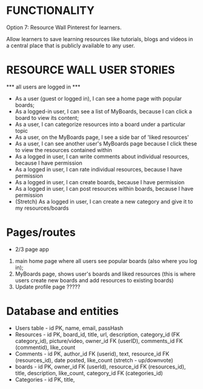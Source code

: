 
# FUNCTIONALITY

Option 7: Resource Wall
Pinterest for learners.

Allow learners to save learning resources like tutorials, blogs and videos in a central place that is publicly available to any user.

# RESOURCE WALL USER STORIES 

*** all users are logged in *** 

- As a user (guest or logged in), I can see a home page with popular boards;
- As a logged-in user, I can see a list of MyBoards, because I can click a board to view its content; 
- As a user, I can categorize resources into a board under a particular topic 
- As a user, on the MyBoards page, I see a side bar of 'liked resources' 
- As a user, I can see another user's MyBoards page because I click these to view the resources contained within 
- As a logged in user, I can write comments about individual resources, because I have permission
- As a logged in user, I can rate individual resources, because I have permission
- As a logged in user, I can create boards, because I have permission
- As a logged in user, I can post resources within boards, because I have permission
- (Stretch) As a logged in user, I can create a new category and give it to my resources/boards

# Pages/routes

- 2/3 page app 
1. main home page where all users see popular boards (also where you log in);
2. MyBoards page, shows user's boards and liked resources (this is where users create new boards and add resources to existing boards)
3. Update profile page ????? 

# Database and entities

- Users table - id PK, name, email, passHash
- Resources - id PK, board_id, title, url, description, category_id (FK category_id), picture/video, owner_id FK (userID), comments_id FK (commentid), like_count
- Comments - id PK, author_id FK (userid), text, resource_id FK (resources_id), date posted, like_count (stretch - up/downvote)
- boards - id PK, owner_id FK (userId), resource_id FK (resources_id), title, description, like_count, category_id FK (categories_id)
- Categories - id PK, title, 


